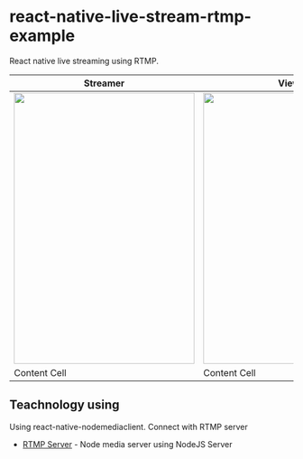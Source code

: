 # react-native-live-stream-rtmp-example

React native live streaming using RTMP.

| Streamer                                                                                                                                      | Viewer                                                                                                                                      |
| --------------------------------------------------------------------------------------------------------------------------------------------- | ------------------------------------------------------------------------------------------------------------------------------------------- |
| <img src="https://raw.githubusercontent.com/sieuhuflit/react-native-live-stream-rtmp-example/master/streamer.gif" width="320" height="480" /> | <img src="https://raw.githubusercontent.com/sieuhuflit/react-native-live-stream-rtmp-example/master/viewer.gif" width="320" height="480" /> |
| Content Cell                                                                                                                                  | Content Cell                                                                                                                                |

## Teachnology using

Using react-native-nodemediaclient. Connect with RTMP server

- [RTMP Server](https://github.com/sieuhuflit/live-tream-rtmp-server) - Node media server using NodeJS
  Server
